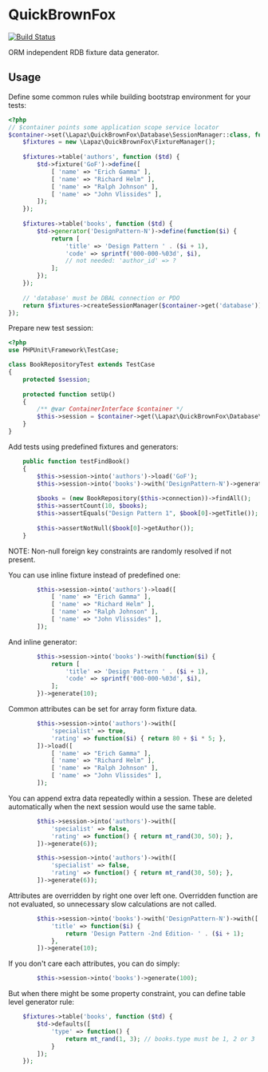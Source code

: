 # QuickBrownFox

[![Build Status](https://travis-ci.org/LapazPhp/QuickBrownFox.svg?branch=master)](https://travis-ci.org/LapazPhp/QuickBrownFox)

ORM independent RDB fixture data generator.

## Usage

Define some common rules while building bootstrap environment for your tests:

```php
<?php
// $container points some application scope service locator
$container->set(\Lapaz\QuickBrownFox\Database\SessionManager::class, function() use ($container) {
    $fixtures = new \Lapaz\QuickBrownFox\FixtureManager();
    
    $fixtures->table('authors', function ($td) {
        $td->fixture('GoF')->define([
            [ 'name' => "Erich Gamma" ],
            [ 'name' => "Richard Helm" ],
            [ 'name' => "Ralph Johnson" ],
            [ 'name' => "John Vlissides" ],
        ]);
    });
    
    $fixtures->table('books', function ($td) {
        $td->generator('DesignPattern-N')->define(function($i) {
            return [
                'title' => 'Design Pattern ' . ($i + 1),
                'code' => sprintf('000-000-%03d', $i),
                // not needed: 'author_id' => ?
            ];
        });
    });
    
    // 'database' must be DBAL connection or PDO
    return $fixtures->createSessionManager($container->get('database'));
});
```

Prepare new test session:

```php
<?php
use PHPUnit\Framework\TestCase;

class BookRepositoryTest extends TestCase
{
    protected $session;
    
    protected function setUp()
    {
        /** @var ContainerInterface $container */
        $this->session = $container->get(\Lapaz\QuickBrownFox\Database\SessionManager::class)->newSession();
    }
}
```

Add tests using predefined fixtures and generators:

```php
    public function testFindBook()
    {
        $this->session->into('authors')->load('GoF');
        $this->session->into('books')->with('DesignPattern-N')->generate(10);
        
        $books = (new BookRepository($this->connection))->findAll();
        $this->assertCount(10, $books);
        $this->assertEquals("Design Pattern 1", $book[0]->getTitle());
        
        $this->assertNotNull($book[0]->getAuthor());
    }
```

NOTE: Non-null foreign key constraints are randomly resolved if not present.


You can use inline fixture instead of predefined one:

```php
        $this->session->into('authors')->load([
            [ 'name' => "Erich Gamma" ],
            [ 'name' => "Richard Helm" ],
            [ 'name' => "Ralph Johnson" ],
            [ 'name' => "John Vlissides" ],
        ]);
```

And inline generator:

```php
        $this->session->into('books')->with(function($i) {
            return [
                'title' => 'Design Pattern ' . ($i + 1),
                'code' => sprintf('000-000-%03d', $i),
            ];
        })->generate(10);
```

Common attributes can be set for array form fixture data.

```php
        $this->session->into('authors')->with([
            'specialist' => true,
            'rating' => function($i) { return 80 + $i * 5; },
        ])->load([
            [ 'name' => "Erich Gamma" ],
            [ 'name' => "Richard Helm" ],
            [ 'name' => "Ralph Johnson" ],
            [ 'name' => "John Vlissides" ],
        ]);
```

You can append extra data repeatedly within a session.
These are deleted automatically when the next session would use the same table.

```php
        $this->session->into('authors')->with([
            'specialist' => false,
            'rating' => function() { return mt_rand(30, 50); },
        ])->generate(6));

        $this->session->into('authors')->with([
            'specialist' => false,
            'rating' => function() { return mt_rand(30, 50); },
        ])->generate(6));
```

Attributes are overridden by right one over left one. Overridden function are not evaluated, so unnecessary slow calculations are not called.

```php
        $this->session->into('books')->with('DesignPattern-N')->with([
            'title' => function($i) {
                return 'Design Pattern -2nd Edition- ' . ($i + 1);
            },
        ])->generate(10);
```

If you don't care each attributes, you can do simply:

```php
        $this->session->into('books')->generate(100);
```

But when there might be some property constraint, you can define table level generator rule:

```php
    $fixtures->table('books', function ($td) {
        $td->defaults([
            'type' => function() {
                return mt_rand(1, 3); // books.type must be 1, 2 or 3
            }
        ]);
    });
```
